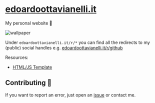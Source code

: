 # [edoardoottavianelli.it](https://www.edoardoottavianelli.it)

My personal website 💙

![wallpaper](https://github.com/edoardottt/images/blob/main/edoardoottavianelli.it/wallpaper.png)


Under `edoardoottavianelli.it/r/*` you can find all the redirects to my (public) social handles e.g. [edoardoottavianelli.it/r/github](https://www.edoardoottavianelli.it/r/github)



Resources:
<!--
   - [Embedded Twitter timeline](https://developer.twitter.com/en/docs/twitter-for-websites/timelines/overview)
-->

   - [HTML/JS Template](https://mdbootstrap.com)

Contributing 🤝
------

If you want to report an error, just open an [issue](https://github.com/edoardottt/edoardoottavianelli.it/issues) or contact me.
